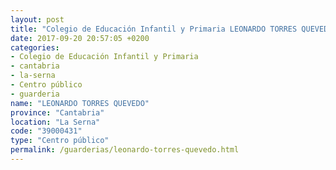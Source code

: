 ```yaml
---
layout: post
title: "Colegio de Educación Infantil y Primaria LEONARDO TORRES QUEVEDO"
date: 2017-09-20 20:57:05 +0200
categories:
- Colegio de Educación Infantil y Primaria
- cantabria
- la-serna
- Centro público
- guarderia
name: "LEONARDO TORRES QUEVEDO"
province: "Cantabria"
location: "La Serna"
code: "39000431"
type: "Centro público"
permalink: /guarderias/leonardo-torres-quevedo.html
---
```

